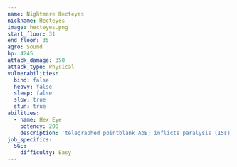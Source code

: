 ```yaml
---
name: Nightmare Hecteyes
nickname: Hecteyes
image: hecteyes.png
start_floor: 31
end_floor: 35
agro: Sound
hp: 4245
attack_damage: 358
attack_type: Physical
vulnerabilities:
  bind: false
  heavy: false
  sleep: false
  slow: true
  stun: true
abilities:
  - name: Hex Eye
    potency: 200
    description: 'telegraphed pointblank AoE; inflicts paralysis (15s)'
job_specifics:
  SGE:
    difficulty: Easy
---
```

